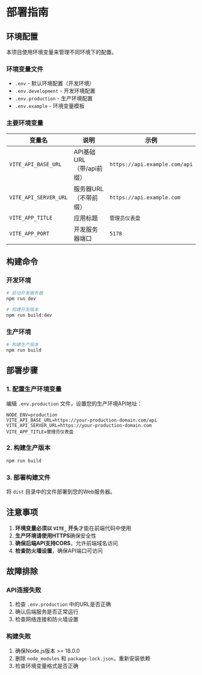# 部署指南

## 环境配置

本项目使用环境变量来管理不同环境下的配置。

### 环境变量文件

- `.env` - 默认环境配置（开发环境）
- `.env.development` - 开发环境配置
- `.env.production` - 生产环境配置
- `.env.example` - 环境变量模板

### 主要环境变量

| 变量名 | 说明 | 示例 |
|--------|------|------|
| `VITE_API_BASE_URL` | API基础URL（带/api前缀） | `https://api.example.com/api` |
| `VITE_API_SERVER_URL` | 服务器URL（不带前缀） | `https://api.example.com` |
| `VITE_APP_TITLE` | 应用标题 | `管理员仪表盘` |
| `VITE_APP_PORT` | 开发服务器端口 | `5178` |

## 构建命令

### 开发环境
```bash
# 启动开发服务器
npm run dev

# 构建开发版本
npm run build:dev
```

### 生产环境
```bash
# 构建生产版本
npm run build
```

## 部署步骤

### 1. 配置生产环境变量

编辑 `.env.production` 文件，设置您的生产环境API地址：

```env
NODE_ENV=production
VITE_API_BASE_URL=https://your-production-domain.com/api
VITE_API_SERVER_URL=https://your-production-domain.com
VITE_APP_TITLE=管理员仪表盘
```

### 2. 构建生产版本

```bash
npm run build
```

### 3. 部署构建文件

将 `dist` 目录中的文件部署到您的Web服务器。

## 注意事项

1. **环境变量必须以 `VITE_` 开头**才能在前端代码中使用
2. **生产环境请使用HTTPS**确保安全性
3. **确保后端API支持CORS**，允许前端域名访问
4. **检查防火墙设置**，确保API端口可访问

## 故障排除

### API连接失败
1. 检查 `.env.production` 中的URL是否正确
2. 确认后端服务是否正常运行
3. 检查网络连接和防火墙设置

### 构建失败
1. 确保Node.js版本 >= 18.0.0
2. 删除 `node_modules` 和 `package-lock.json`，重新安装依赖
3. 检查环境变量格式是否正确

